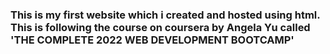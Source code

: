 ### This is my first website which i created and hosted using html. This is following the course on coursera by Angela Yu called 'THE COMPLETE 2022 WEB DEVELOPMENT BOOTCAMP'
